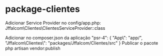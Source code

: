 # package-clientes
Adicionar Service Provider no config/app.php:
  Jffalcom\Clientes\ClientesServiceProvider::class
  
 Adicionar no composer.json da aplicação
 "psr-4": {
            "App\\": "app/",
            "Jffalcom\\Clientes\\": "packages/Jffalcom/Clientes/src"
        }
Publicar o pacote
  php artisan vendor:publish
